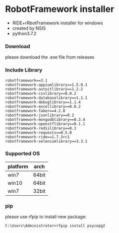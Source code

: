 # RobotFramework installer

- RIDE+rRbotFramework installer for windows 
- created by NSIS
- python3.7.2

### Download
please download the .exe file from releases

### Include Library
```
robotframework==3.1
robotframework-appiumlibrary==1.5.0.1
robotframework-autoitlibrary==1.2.2
robotframework-csvlibrary==0.0.2
robotframework-databaselibrary==1.1.1
robotframework-debuglibrary==1.1.4
robotframework-excellibrary==0.0.2
robotframework-faker==4.2.0
robotframework-jsonlibrary==0.2
robotframework-mongodblibrary==0.3.4
robotframework-openstflibrary==0.1.1
robotframework-redislibrary==0.3
robotframework-requests==0.5.0
robotframework-ride==1.7.3rc1
robotframework-seleniumlibrary==3.3.1
```
### Supported OS
|platform|arch|
|---|-----|
|win7|64bit|
|win10|64bit|
|win7|32bit|

### pip
please use rfpip to install new package:
```
C:\Users\Administrator>rfpip install psycopg2
```
